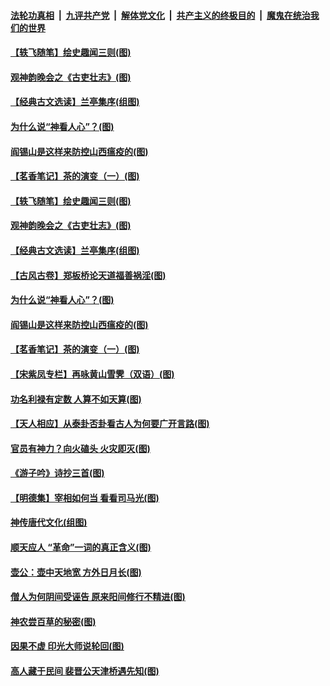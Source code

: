 

####  [法轮功真相](../../../../basic/blob/master/README.md?t=05052231) &nbsp;|&nbsp; [九评共产党](../../../../9ping.md/blob/master/README.md?t=05052231) &nbsp;|&nbsp; [解体党文化](../../../../jtdwh.md/blob/master/README.md?t=05052231)  &nbsp;|&nbsp; [共产主义的终极目的](../../../../gczydzjmd.md/blob/master/README.md?t=05052231) &nbsp;|&nbsp; [魔鬼在统治我们的世界](../../../../mgztzwmdsj.md/blob/master/README.md?t=05052231) 

#### [【轶飞随笔】绘史趣闻三则(图)](../pages/p7/931850.md?t=05052231) 

#### [观神韵晚会之《古吏壮志》(图)](../pages/p7/929040.md?t=05052231) 

#### [【经典古文选读】兰亭集序(组图)](../pages/p7/932055.md?t=05052231) 

#### [为什么说“神看人心”？(图)](../pages/p7/931996.md?t=05052231) 

#### [阎锡山是这样来防控山西瘟疫的(图)](../pages/p7/931952.md?t=05052231) 

#### [【茗香笔记】茶的演变（一）(图)](../pages/p7/931771.md?t=05052231) 

#### [【轶飞随笔】绘史趣闻三则(图)](../pages/p7/931850.md?t=05052231) 

#### [观神韵晚会之《古吏壮志》(图)](../pages/p7/929040.md?t=05052231) 

#### [【经典古文选读】兰亭集序(组图)](../pages/p7/932055.md?t=05052231) 

#### [【古风古卷】郑板桥论天道福善祸淫(图)](../pages/p7/932052.md?t=05052231) 

#### [为什么说“神看人心”？(图)](../pages/p7/931996.md?t=05052231) 

#### [阎锡山是这样来防控山西瘟疫的(图)](../pages/p7/931952.md?t=05052231) 

#### [【茗香笔记】茶的演变（一）(图)](../pages/p7/931771.md?t=05052231) 

#### [【宋紫凤专栏】再咏黄山雪霁（双语）(图)](../pages/p7/931848.md?t=05052231) 

#### [功名利禄有定数 人算不如天算(图)](../pages/p7/931664.md?t=05052231) 

#### [【天人相应】从泰卦否卦看古人为何要广开言路(图)](../pages/p7/931563.md?t=05052231) 

#### [官员有神力？向火磕头 火灾即灭(图)](../pages/p7/931748.md?t=05052231) 

#### [《游子吟》诗抄三首(图)](../pages/p7/931767.md?t=05052231) 

#### [【明德集】宰相如何当 看看司马光(图)](../pages/p7/931662.md?t=05052231) 

#### [神传唐代文化(组图)](../pages/p7/929955.md?t=05052231) 

#### [顺天应人 “革命”一词的真正含义(图)](../pages/p7/931665.md?t=05052231) 

#### [壶公：壶中天地宽 方外日月长(图)](../pages/p7/931564.md?t=05052231) 

#### [僧人为何阴间受诬告 原来阳间修行不精进(图)](../pages/p7/931623.md?t=05052231) 

#### [神农尝百草的秘密(图)](../pages/p7/931679.md?t=05052231) 

#### [因果不虚 印光大师说轮回(图)](../pages/p7/931661.md?t=05052231) 

#### [高人藏于民间 裴晋公天津桥遇先知(图)](../pages/p7/931547.md?t=05052231) 

